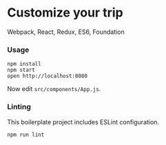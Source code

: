 Customize your trip
=====================

Webpack, React, Redux, ES6, Foundation

### Usage

```
npm install
npm start
open http://localhost:8080
```

Now edit `src/components/App.js`.

### Linting

This boilerplate project includes ESLint configuration.

```
npm run lint
```
